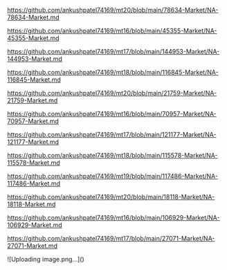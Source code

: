 <p><a href="https://github.com/ankushpatel74169/mt20/blob/main/78634-Market/NA-78634-Market.md">https://github.com/ankushpatel74169/mt20/blob/main/78634-Market/NA-78634-Market.md</a></p><p><a href="https://github.com/ankushpatel74169/mt16/blob/main/45355-Market/NA-45355-Market.md">https://github.com/ankushpatel74169/mt16/blob/main/45355-Market/NA-45355-Market.md</a></p><p><a href="https://github.com/ankushpatel74169/mt17/blob/main/144953-Market/NA-144953-Market.md">https://github.com/ankushpatel74169/mt17/blob/main/144953-Market/NA-144953-Market.md</a></p><p><a href="https://github.com/ankushpatel74169/mt18/blob/main/116845-Market/NA-116845-Market.md">https://github.com/ankushpatel74169/mt18/blob/main/116845-Market/NA-116845-Market.md</a></p><p><a href="https://github.com/ankushpatel74169/mt20/blob/main/21759-Market/NA-21759-Market.md">https://github.com/ankushpatel74169/mt20/blob/main/21759-Market/NA-21759-Market.md</a></p><p><a href="https://github.com/ankushpatel74169/mt16/blob/main/70957-Market/NA-70957-Market.md">https://github.com/ankushpatel74169/mt16/blob/main/70957-Market/NA-70957-Market.md</a></p><p><a href="https://github.com/ankushpatel74169/mt17/blob/main/121177-Market/NA-121177-Market.md">https://github.com/ankushpatel74169/mt17/blob/main/121177-Market/NA-121177-Market.md</a></p><p><a href="https://github.com/ankushpatel74169/mt18/blob/main/115578-Market/NA-115578-Market.md">https://github.com/ankushpatel74169/mt18/blob/main/115578-Market/NA-115578-Market.md</a></p><p><a href="https://github.com/ankushpatel74169/mt19/blob/main/117486-Market/NA-117486-Market.md">https://github.com/ankushpatel74169/mt19/blob/main/117486-Market/NA-117486-Market.md</a></p><p><a href="https://github.com/ankushpatel74169/mt20/blob/main/18118-Market/NA-18118-Market.md">https://github.com/ankushpatel74169/mt20/blob/main/18118-Market/NA-18118-Market.md</a></p><p><a href="https://github.com/ankushpatel74169/mt16/blob/main/106929-Market/NA-106929-Market.md">https://github.com/ankushpatel74169/mt16/blob/main/106929-Market/NA-106929-Market.md</a></p><p><a href="https://github.com/ankushpatel74169/mt17/blob/main/27071-Market/NA-27071-Market.md">https://github.com/ankushpatel74169/mt17/blob/main/27071-Market/NA-27071-Market.md</a></p>
![Uploading image.png…]()
